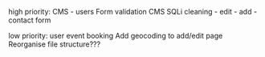 high priority:
CMS - users
Form validation
CMS SQLi cleaning - edit - add - contact form

low priority:
user event booking
Add geocoding to add/edit page
Reorganise file structure???

